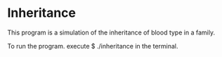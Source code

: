 # Inheritance

This program is a simulation of the inheritance of blood type in a family.

To run the program. execute $ ./inheritance in the terminal.
